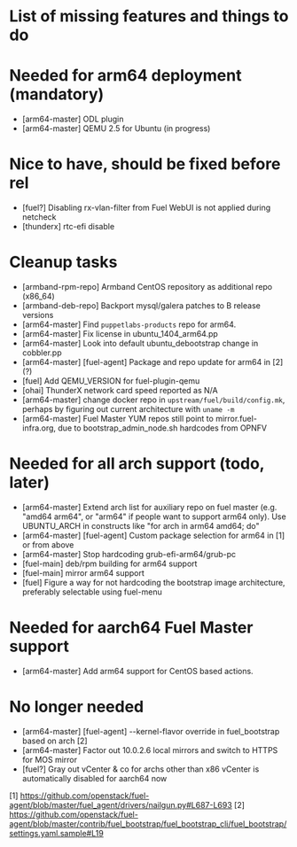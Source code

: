 List of missing features and things to do
=========================================

Needed for arm64 deployment (mandatory)
=========================================
* [arm64-master] ODL plugin
* [arm64-master] QEMU 2.5 for Ubuntu (in progress)

Nice to have, should be fixed before rel
=========================================
* [fuel?] Disabling rx-vlan-filter from Fuel WebUI is not applied during netcheck
* [thunderx] rtc-efi disable

Cleanup tasks
=========================================
* [armband-rpm-repo] Armband CentOS repository as additional repo (x86_64)
* [armband-deb-repo] Backport mysql/galera patches to B release versions
* [arm64-master] Find `puppetlabs-products` repo for arm64.
* [arm64-master] Fix license in ubuntu_1404_arm64.pp
* [arm64-master] Look into default ubuntu_debootstrap change in cobbler.pp
* [arm64-master] [fuel-agent] Package and repo update for arm64 in [2] (?)
* [fuel] Add QEMU_VERSION for fuel-plugin-qemu
* [ohai] ThunderX network card speed reported as N/A
* [arm64-master] change docker repo in `upstream/fuel/build/config.mk`,
  perhaps by figuring out current architecture with `uname -m`
* [arm64-master] Fuel Master YUM repos still point to mirror.fuel-infra.org,
  due to bootstrap_admin_node.sh hardcodes from OPNFV

Needed for all arch support (todo, later)
=========================================
* [arm64-master] Extend arch list for auxiliary repo on fuel master
  (e.g. "amd64 arm64", or "arm64" if people want to support arm64 only).
  Use UBUNTU_ARCH in constructs like "for arch in arm64 amd64; do"
* [arm64-master] [fuel-agent] Custom package selection for arm64 in [1] or from above
* [arm64-master] Stop hardcoding grub-efi-arm64/grub-pc 
* [fuel-main] deb/rpm building for arm64 support
* [fuel-main] mirror arm64 support
* [fuel] Figure a way for not hardcoding the bootstrap image architecture,
  preferably selectable using fuel-menu

Needed for aarch64 Fuel Master support
=========================================
* [arm64-master] Add arm64 support for CentOS based actions.

No longer needed
=========================================
* [arm64-master] [fuel-agent] --kernel-flavor override in fuel_bootstrap based on arch [2]
* [arm64-master] Factor out 10.0.2.6 local mirrors and switch to HTTPS for MOS mirror
* [fuel?] Gray out vCenter & co for archs other than x86
  vCenter is automatically disabled for aarch64 now

[1] https://github.com/openstack/fuel-agent/blob/master/fuel_agent/drivers/nailgun.py#L687-L693
[2] https://github.com/openstack/fuel-agent/blob/master/contrib/fuel_bootstrap/fuel_bootstrap_cli/fuel_bootstrap/settings.yaml.sample#L19
